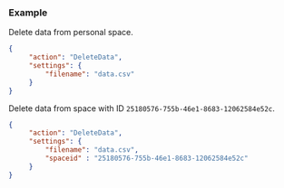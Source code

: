 ### Example

Delete data from personal space.

```json
{
     "action": "DeleteData",
     "settings": {
         "filename": "data.csv"
     }
}
```

Delete data from space with ID `25180576-755b-46e1-8683-12062584e52c`.

```json
{
     "action": "DeleteData",
     "settings": {
         "filename": "data.csv",
         "spaceid" : "25180576-755b-46e1-8683-12062584e52c"
     }
}
```
